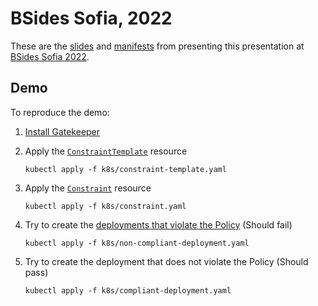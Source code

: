 # BSides Sofia, 2022

These are the [slides](./presentation.pdf) and [manifests](./k8s/) from presenting this presentation at [BSides Sofia 2022](https://securitybsides.bg/).

## Demo

To reproduce the demo:

1. [Install Gatekeeper](https://asankov.dev/blog/2022/04/21/securing-kubernetes-with-open-policy-agent/#installing-gatekeeper)
2. Apply the [`ConstraintTemplate`](k8s/constraint-template.yaml) resource

   ```shell
   kubectl apply -f k8s/constraint-template.yaml
   ```

3. Apply the [`Constraint`](k8s/constraint.yaml) resource

   ```shell
   kubectl apply -f k8s/constraint.yaml
   ```

4. Try to create the [deployments that violate the Policy](k8s/non-compliant-deployment.yaml) (Should fail)

   ```shell
   kubectl apply -f k8s/non-compliant-deployment.yaml
   ```

5. Try to create the deployment that does not violate the Policy (Should pass)

   ```shell
   kubectl apply -f k8s/compliant-deployment.yaml
   ```
